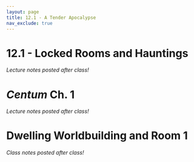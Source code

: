 ```yaml
---
layout: page
title: 12.1 - A Tender Apocalypse
nav_exclude: true
---
```


# 12.1 - Locked Rooms and Hauntings

*Lecture notes posted after class!*

# *Centum* Ch. 1

*Lecture notes posted after class!*

# Dwelling Worldbuilding and Room 1

*Class notes posted after class!*